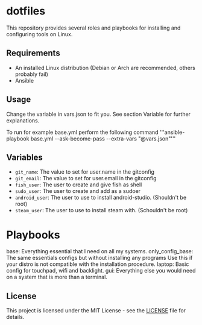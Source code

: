 # dotfiles

This repository provides several roles and playbooks for installing and configuring tools on Linux.

## Requirements
- An installed Linux distribution (Debian or Arch are recommended, others probably fail)
- Ansible

## Usage

Change the variable in vars.json to fit you. See section Variable for further explanations.

To run for example base.yml perform the following command
'''ansible-playbook base.yml --ask-become-pass --extra-vars "@vars.json"'''

## Variables
- `git_name`: The value to set for user.name in the gitconfig
- `git_email`: The value to set for user.email in the gitconfig
- `fish_user`: The user to create and give fish as shell
- `sudo_user`: The user to create and add as a sudoer
- `android_user`: The user to use to install android-studio. (Shouldn't be root)
- `steam_user`: The user to use to install steam with. (Schouldn't be root)

# Playbooks
base:             Everything essential that I need on all my systems.
only_config_base: The same essentials configs but without installing any programs
                  Use this if your distro is not compatible with the installation procedure.
laptop:           Basic config for touchpad, wifi and backlight.
gui:              Everything else you would need on a system that is more than a terminal.

## License
This project is licensed under the MIT License - see the [LICENSE](LICENSE) file for details.
